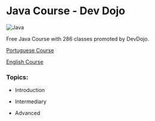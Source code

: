 # Java Course - Dev Dojo

![Java](https://img.shields.io/badge/java-%23ED8B00.svg?style=for-the-badge&logo=java&logoColor=white)

Free Java Course with 286 classes promoted by DevDojo.

[Portuguese Course](https://www.youtube.com/playlist?list=PL62G310vn6nFIsOCC0H-C2infYgwm8SWW)

[English Course](https://www.youtube.com/playlist?list=PL0Un1HNdB4jGKw5szJrQETqJTlZKyKReu)

### Topics:
- Introduction
> 

- Intermediary
>

- Advanced
>

